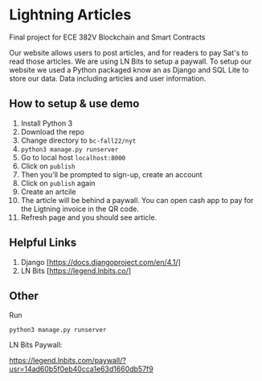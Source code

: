 # Lightning Articles
Final project for ECE 382V Blockchain and Smart Contracts

Our website allows users to post articles, and for readers to pay Sat's to read those articles. We are using LN Bits to setup a paywall. To setup our website we used a Python packaged know an as Django and SQL Lite to store our data. Data including articles and user information.

## How to setup & use demo
01. Install Python 3
02. Download the repo
03. Change directory to `bc-fall22/nyt`
04. `python3 manage.py runserver`
05. Go to local host `localhost:8000`
06. Click on `publish`
07. Then you'll be prompted to sign-up, create an account
08. Click on `publish` again
09. Create an artcile
10. The article will be behind a paywall. You can open cash app to pay for the Ligtning invoice in the QR code.
11. Refresh page and you should see article.

## Helpful Links
01. Django [https://docs.djangoproject.com/en/4.1/]
02. LN Bits [https://legend.lnbits.co/]

## Other

Run
```
python3 manage.py runserver
```

LN Bits Paywall:

https://legend.lnbits.com/paywall/?usr=14ad60b5f0eb40cca1e63d1660db57f9
